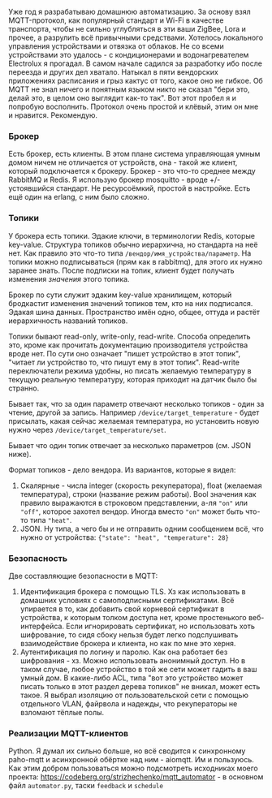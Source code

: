Уже год я разрабатываю домашнюю автоматизацию. За основу взял MQTT-протокол, как популярный стандарт и Wi-Fi в качестве транспорта, чтобы не сильно углубляться в эти ваши ZigBee, Lora и прочее, а разрулить всё привычными средствами. Хотелось локального управления устройствами и отвязка от облаков. Не со всеми устройствами это удалось - с кондиционерами и водонагревателем Electrolux я прогадал.
В самом начале садился за разработку ибо после переезда и других дел хватало. Натыкал в пяти вендорских приложениях  расписания и грыз кактус от того, какое оно не гибкое. Об MQTT не знал ничего и понятным языком никто не сказал "бери это, делай это, в целом оно выглядит как-то так". Вот этот пробел я и попробую восполнить. Протокол очень простой и клёвый, этим он мне и нравится. Рекомендую.
### Брокер
Есть брокер, есть клиенты. В этом плане система управляющая умным домом ничем не отличается от устройств, она - такой же клиент, который подключается к брокеру. Брокер - это что-то среднее между RabbitMQ и Redis. Я использую брокер mosquitto - вроде +/- устоявшийся стандарт. Не ресурсоёмкий, простой в настройке. Есть ещё один на erlang, с ним было сложно.
### Топики
У брокера есть топики. Эдакие ключи, в терминологии Redis, которые key-value. Структура топиков обычно иерархична, но стандарта на неё нет. Как правило это что-то типа `/вендор/имя_устройства/параметр`. На топики можно подписываться (прям как в rabbitmq), для этого их нужно заранее знать. После подписки на топик, клиент будет получать изменения *значения* этого топика.

Брокер по сути служит эдаким key-value хранилищем, который бродкастит изменения значений топиков тем, кто на них подписался. Эдакая шина данных. Пространство имён одно, общее, оттуда и растёт иерархичность названий топиков.

Топики бывают read-only, write-only, read-write. Способа определить это, кроме как прочитать документацию производителя устройства вроде нет. По сути оно означает "пишет устройство в этот топик", "читает ли устройство то, что пишут ему в этот топик". Read-write переключатели режима удобны, но писать желаемую температуру в текущую реальную температуру, которая приходит на датчик было бы странно.

Бывает так, что за один параметр отвечают несколько топиков - один за чтение, другой за запись. Например `/device/target_temperature` - будет присылать, какая сейчас желаемая температура, но установить новую нужно через `/device/target_temperature/set`.

Бывает что один топик отвечает за несколько параметров (см. JSON ниже).

Формат топиков - дело вендора. Из вариантов, которые я видел:

1. Скалярные - числа integer (скорость рекуператора), float (желаемая температура), строки (название режим работы). Bool значения как правило выражаются в строковом представлении, а-ля `"on"` или `"off"`, которое захотел вендор. Иногда вместо `"on"` может быть что-то типа `"heat"`.
2. JSON. Ну типа, а чего бы и не отправить одним сообщением всё, что нужно от устройства: `{"state": "heat", "temperature": 28}`

### Безопасность
Две составляющие безопасности в MQTT:
1. Идентификация брокера с помощью TLS. Хз как использовать в домашних условиях с самоподписными сертификатами. Всё упирается в то, как добавить свой корневой сертификат в устройства, к которым толком доступа нет, кроме простенького веб-интерфейса. Если игнорировать сертификат, но использовать хоть  шифрование, то сидя сбоку нельзя будет легко подслушивать взаимодействие брокера и клиента, но как по мне это херня.
2. Аутентификация по логину и паролю. Как она работает без шифрования - хз. Можно использовать анонимный доступ. Но в таком случае, любое устройство в той же сети может гадить в ваш умный дом.
В какие-либо ACL, типа "вот это устройство может писать только в этот раздел дерева топиков" не вникал, может есть такое. Я выбрал изоляцию от пользовательской сети с помощью отдельного VLAN, файрвола и надежды, что рекуператоры не взломают тёплые полы.
### Реализации MQTT-клиентов
Python. Я думал их сильно больше, но всё сводится к синхронному paho-mqtt и асинхронной обёртке над ним - aiomqtt. Им и пользуюсь.
Как этим добром пользоваться можно подсмотреть исходниках моего проекта: https://codeberg.org/strizhechenko/mqtt_automator - в основном файл `automator.py`, таски `feedback` и `schedule`
